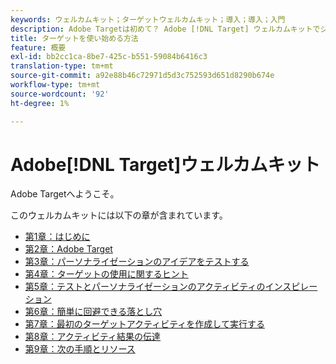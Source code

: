 ```yaml
---
keywords: ウェルカムキット；ターゲットウェルカムキット；導入；導入；入門
description: Adobe Targetは初めて？ Adobe [!DNL Target] ウェルカムキットでジャンプ開始を入手。
title: ターゲットを使い始める方法
feature: 概要
exl-id: bb2cc1ca-8be7-425c-b551-59084b6416c3
translation-type: tm+mt
source-git-commit: a92e88b46c72971d5d3c752593d651d8290b674e
workflow-type: tm+mt
source-wordcount: '92'
ht-degree: 1%

---
```


# Adobe[!DNL Target]ウェルカムキット

Adobe Targetへようこそ。

このウェルカムキットには以下の章が含まれています。

* [第1章：はじめに](/help/c-intro/target-welcome-kit-1.md)
* [第2章：Adobe Target](/help/c-intro/target-welcome-kit-2.md)
* [第3章：パーソナライゼーションのアイデアをテストする](/help/c-intro/target-welcome-kit-3.md)
* [第4章：ターゲットの使用に関するヒント](/help/c-intro/target-welcome-kit-4.md)
* [第5章：テストとパーソナライゼーションのアクティビティのインスピレーション](/help/c-intro/target-welcome-kit-5.md)
* [第6章：簡単に回避できる落とし穴](/help/c-intro/target-welcome-kit-6.md)
* [第7章：最初のターゲットアクティビティを作成して実行する](/help/c-intro/target-welcome-kit-7.md)
* [第8章：アクティビティ結果の伝達](/help/c-intro/target-welcome-kit-8.md)
* [第9章：次の手順とリソース](/help/c-intro/target-welcome-kit-9.md)
